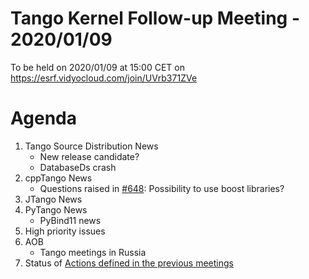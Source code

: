 # Tango Kernel Follow-up Meeting - 2020/01/09

To be held on 2020/01/09 at 15:00 CET on https://esrf.vidyocloud.com/join/UVrb371ZVe

# Agenda
 1. Tango Source Distribution News
    - New release candidate?
    - DatabaseDs crash
 2. cppTango News
    - Questions raised in [#648](https://github.com/tango-controls/cppTango/issues/648): Possibility to use boost libraries?
 3. JTango News
 4. PyTango News
    - PyBind11 news
 5. High priority issues
 6. AOB
    - Tango meetings in Russia
 7. Status of [Actions defined in the previous meetings](https://github.com/tango-controls/tango-kernel-followup/blob/master/2019/2019-11-28/Minutes.md#summary-of-remaining-actions)
